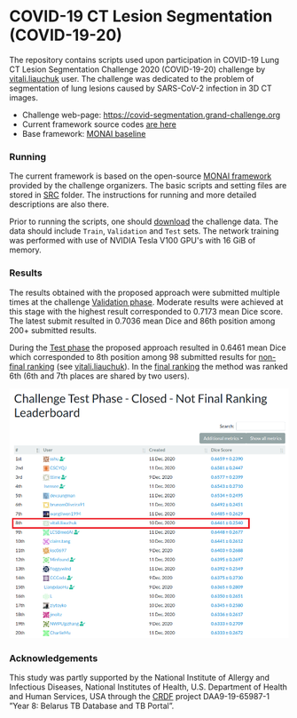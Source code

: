 # COVID-19 CT Lesion Segmentation (COVID-19-20)

The repository contains scripts used upon participation in COVID-19 Lung CT Lesion Segmentation Challenge 2020 
(COVID-19-20) challenge by [vitali.liauchuk](https://grand-challenge.org/users/vitali.liauchuk/) user.
The challenge was dedicated to the problem of segmentation of lung lesions caused by SARS-CoV-2 infection in 3D CT images.

* Challenge web-page: https://covid-segmentation.grand-challenge.org
* Current framework source codes [are here](src)
* Base framework: [MONAI baseline](https://github.com/Project-MONAI/tutorials/tree/master/3d_segmentation/challenge_baseline/)

### Running

The current framework is based on the open-source [MONAI framework](https://github.com/Project-MONAI/tutorials/tree/master/3d_segmentation/challenge_baseline/)
provided by the challenge organizers.
The basic scripts and setting files are stored in [SRC](src) folder.
The instructions for running and more detailed descriptions are also there.

Prior to running the scripts, one should
[download](https://covid-segmentation.grand-challenge.org/Download/#) the challenge data.
The data should include `Train`, `Validation` and `Test` sets.
The network training was performed with use of NVIDIA Tesla V100 GPU's with 16 GiB of memory. 

### Results

The results obtained with the proposed approach were submitted multiple times at the challenge
[Validation phase](https://covid-segmentation.grand-challenge.org/evaluation/challenge/leaderboard/).
Moderate results were achieved at this stage with the highest result corresponded to 0.7173 mean Dice score.
The latest submit resulted in 0.7036 mean Dice and 86th position among 200+ submitted results.

During the [Test phase](https://covid-segmentation.grand-challenge.org/evaluation/challenge-second-phase-new-data/leaderboard/)
the proposed approach resulted in 0.6461 mean Dice which corresponded to 8th position among 98 submitted results for 
[non-final ranking](https://covid-segmentation.grand-challenge.org/evaluation/challenge-second-phase-new-data/leaderboard/) 
(see [vitali.liauchuk](https://grand-challenge.org/users/vitali.liauchuk/)).
In the [final ranking](https://covid-segmentation.grand-challenge.org/Final-Ranking/) the method was ranked 6th (6th and 7th places are shared by two users).

![Alt text](test_lb_preliminary.png "Test Phase Leaderboard (Preliminary)")

### Acknowledgements

This study was partly supported by the National Institute of Allergy and Infectious Diseases, 
National Institutes of Health, U.S. Department of Health and Human Services, USA through the 
[CRDF](https://www.crdfglobal.org/) project DAA9-19-65987-1 ”Year 8: Belarus TB Database and TB Portal”. 
